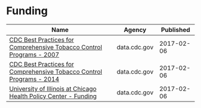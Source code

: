 # Funding

Name | Agency | Published
---- | ---- | ---------
[CDC Best Practices for Comprehensive Tobacco Control Programs - 2007](../datasets/n4v6-56e8.md) | data.cdc.gov | 2017-02-06
[CDC Best Practices for Comprehensive Tobacco Control Programs - 2014](../datasets/vm4m-idi8.md) | data.cdc.gov | 2017-02-06
[University of Illinois at Chicago Health Policy Center - Funding](../datasets/vw7y-v3uk.md) | data.cdc.gov | 2017-02-06

